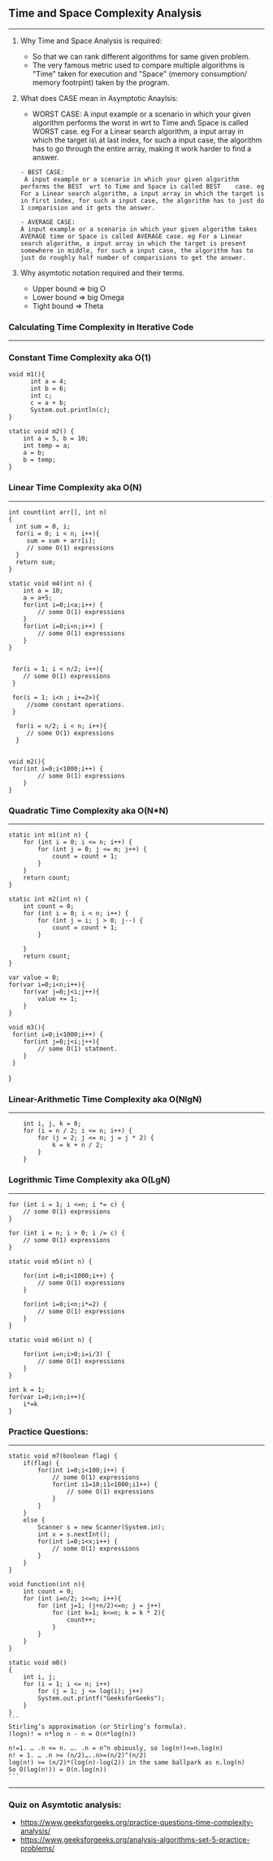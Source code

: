## 					Time and Space Complexity Analysis
-------------------------------------------------------------------------------------------------
 1. Why Time and Space Analysis is required:
	- So that we can rank different algorithms for same given problem. 
	- The very famous metric used to compare multiple algorithms is "Time" taken for execution and "Space" (memory consumption/ memory footrpint) taken by the program.

 2. What does CASE mean in Asymptotic Anaylsis:
	
	- WORST CASE: 
	A input example or a scenario in which your given algorithm performs the worst in wrt to Time and\ Space is called WORST case. eg For a Linear search algorithm, a input array in which the target is\ at last index, for such a input case, the algorithm has to go through the entire array, making it work harder to find a answer.
	
    ```
	- BEST CASE: 
	 A input example or a scenario in which your given algorithm performs the BEST  wrt to Time and Space is called BEST 	case. eg For a Linear search algorithm, a input array in which the target is in first index, for such a input case, the algorithm has to just do 1 comparision and it gets the answer.

	- AVERAGE CASE:	
	A input example or a scenario in which your given algorithm takes AVERAGE time or Space is called AVERAGE case. eg For a Linear search algorithm, a input array in which the target is present somewhere in middle, for such a input case, the algorithm has to just do roughly half number of comparisions to get the answer.
	```

 3. Why asymtotic notation required and their terms.
    - 	Upper bound => big O 
	-	Lower bound => big Omega
	-	Tight bound => Theta 

### 	Calculating Time Complexity in Iterative Code
---------------------------------------------------------------------------------------------------------
###	    Constant Time Complexity aka O(1)
	void m1(){
		  int a = 4;
		  int b = 6;
		  int c;
		  c = a + b;
		  System.out.println(c);
	}

	static void m2() {
		int a = 5, b = 10;
		int temp = a;
		a = b;
		b = temp;
	}
		
    
### 	Linear Time Complexity aka O(N)	
--------------------------------------------------------------------------------------
	int count(int arr[], int n)
	{
	  int sum = 0, i;
	  for(i = 0; i < n; i++){
	     sum = sum + arr[i];
         // some O(1) expressions
	  }
	  return sum;
	}

	static void m4(int n) {
		int a = 10;
		a = a+5;
		for(int i=0;i<a;i++) {
			// some O(1) expressions
		}
		for(int i=0;i<n;i++) {
			// some O(1) expressions
		}
	}


	 for(i = 1; i < n/2; i++){
        // some O(1) expressions
	 }

	 for(i = 1; i<n ; i+=2>){
		 //some constant operations.
	 }

	  for(i = n/2; i < n; i++){
         // some O(1) expressions
	  }

	  
	void m2(){	
	 for(int i=0;i<1000;i++) {
			// some O(1) expressions
		}
	}

### 	Quadratic Time Complexity aka O(N*N)
--------------------------------------------------------------------------------------
	static int m1(int n) {	
		for (int i = 0; i <= n; i++) {
			for (int j = 0; j <= m; j++) {
				count = count + 1;
			}
		}
		return count;
	}

	static int m2(int n) {	
		int count = 0;
		for (int i = 0; i < n; i++) {
			for (int j = i; j > 0; j--) {
				count = count + 1;
			}
			        
		}
		return count;
	}

	var value = 0;
	for(var i=0;i<n;i++){
		for(var j=0;j<i;j++){
			value += 1;
		}
	}

	void m3(){	
	 for(int i=0;i<1000;i++) {
		for(int j=0;j<i;j++){
			// some O(1) statment.
		}
	 }
   }

### 	Linear-Arithmetic Time Complexity aka O(NlgN)
--------------------------------------------------------------------------------------
		int i, j, k = 0;
		for (i = n / 2; i <= n; i++) {
			for (j = 2; j <= n; j = j * 2) {
				k = k + n / 2;
			}
		}





### 	Logrithmic Time Complexity aka O(LgN)
--------------------------------------------------------------------------------------
    for (int i = 1; i <=n; i *= c) {
        // some O(1) expressions
    }

    for (int i = n; i > 0; i /= c) {
        // some O(1) expressions
    }

	static void m5(int n) {
		
		for(int i=0;i<1000;i++) {
			// some O(1) expressions
		}

		for(int i=0;i<n;i*=2) {
			// some O(1) expressions
		}
	}

	static void m6(int n) {
		
		for(int i=n;i>0;i=i/3) {
			// some O(1) expressions
		}
	}

	int k = 1;
	for(var i=0;i<n;i++){
		i*=k
	}

### 		Practice Questions:
--------------------------------------------------------------------------------------
	static void m7(boolean flag) {
		if(flag) {
			for(int i=0;i<100;i++) {
				// some O(1) expressions
				for(int i1=10;i1<1000;i1++) {
					// some O(1) expressions
				}
			}
		}
		else {
			Scanner s = new Scanner(System.in);
			int x = s.nextInt();
			for(int i=0;i<x;i++) {
				// some O(1) expressions
			}
		}
	}

	void function(int n){
		int count = 0;
		for (int i=n/2; i<=n; i++){
			for (int j=1; (j+n/2)<=n; j = j++)
				for (int k=1; k<=n; k = k * 2){
					count++;
				}	
			}
		}
	}

	static void m8()
    {
	    int i, j;
	    for (i = 1; i <= n; i++)
		    for (j = 1; j <= log(i); j++)
			System.out.printf("GeeksforGeeks");
        }
    }
    ```
    Stirling’s approximation (or Stirling’s formula). 
    (logn)! = n*log n - n = O(n*log(n)) 

	n!=1. … .n <= n. …. .n = n^n obiously, so log(n!)<=n.log(n)
	n! = 1. … .n >= (n/2)…..n>=(n/2)^(n/2)
	log(n!) >= (n/2)*(log(n)-log(2)) in the same ballpark as n.log(n)
	So O(log(n!)) = O(n.log(n))
    ```
--------------------------------------------------------------------------------------


### Quiz on Asymtotic analysis:      
- https://www.geeksforgeeks.org/practice-questions-time-complexity-analysis/
- https://www.geeksforgeeks.org/analysis-algorithms-set-5-practice-problems/ 